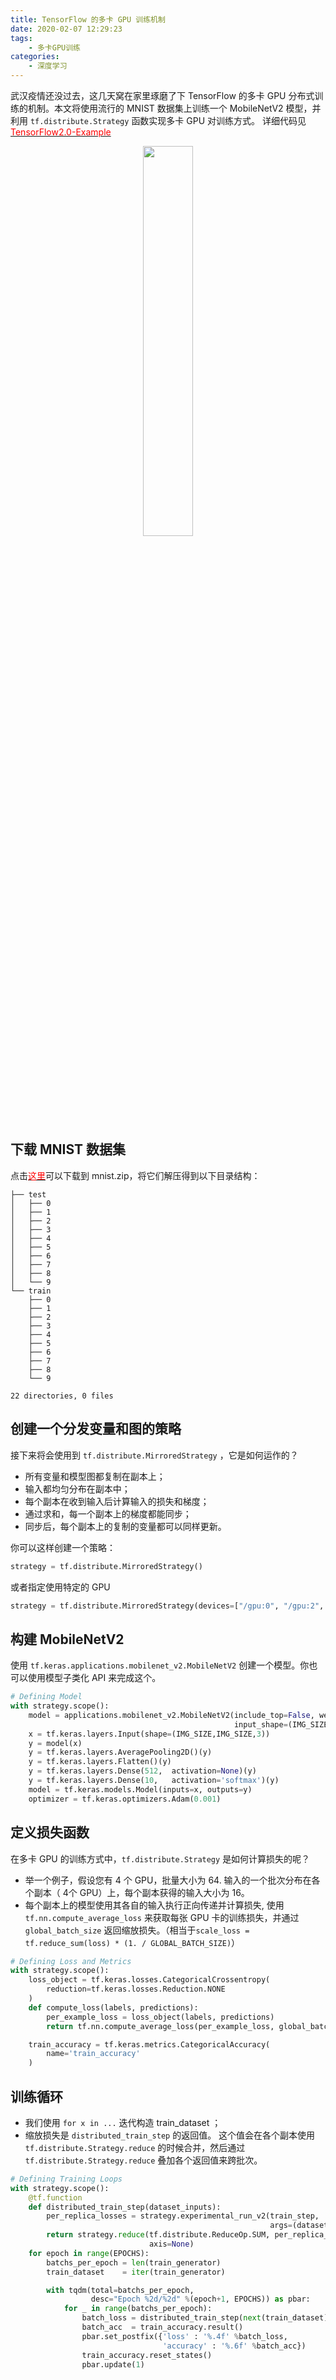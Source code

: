 ```yaml
---
title: TensorFlow 的多卡 GPU 训练机制
date: 2020-02-07 12:29:23
tags:
	- 多卡GPU训练
categories:
	- 深度学习
---
```


武汉疫情还没过去，这几天窝在家里琢磨了下 TensorFlow 的多卡 GPU 分布式训练的机制。本文将使用流行的 MNIST 数据集上训练一个 MobileNetV2 模型，并利用 `tf.distribute.Strategy` 函数实现多卡 GPU 对训练方式。 详细代码见 [<font color=Red>TensorFlow2.0-Example</font>](https://github.com/YunYang1994/TensorFlow2.0-Examples/blob/master/7-Utils/multi_gpu_train.py)

<p align="center">
    <img width="40%" src="https://gitee.com/yunyang1994/BlogSource/raw/master/hexo/source/images/TensorFlow-的多卡-GPU-训练机制/th.jpg">
</p>

<!-- more -->

## 下载 MNIST 数据集

点击[<font color=Red>这里</font>](https://github.com/YunYang1994/yymnist/releases/download/v1.0/mnist.zip)可以下载到 mnist.zip，将它们解压得到以下目录结构：

```
├── test
│   ├── 0
│   ├── 1
│   ├── 2
│   ├── 3
│   ├── 4
│   ├── 5
│   ├── 6
│   ├── 7
│   ├── 8
│   └── 9
└── train
    ├── 0
    ├── 1
    ├── 2
    ├── 3
    ├── 4
    ├── 5
    ├── 6
    ├── 7
    ├── 8
    └── 9

22 directories, 0 files
```

## 创建一个分发变量和图的策略

接下来将会使用到 `tf.distribute.MirroredStrategy` ，它是如何运作的？

- 所有变量和模型图都复制在副本上；
- 输入都均匀分布在副本中；
- 每个副本在收到输入后计算输入的损失和梯度；
- 通过求和，每一个副本上的梯度都能同步；
- 同步后，每个副本上的复制的变量都可以同样更新。

你可以这样创建一个策略：

```python
strategy = tf.distribute.MirroredStrategy()
```
或者指定使用特定的 GPU

```python
strategy = tf.distribute.MirroredStrategy(devices=["/gpu:0", "/gpu:2", "/gpu:3"])
```

## 构建 MobileNetV2

使用 `tf.keras.applications.mobilenet_v2.MobileNetV2` 创建一个模型。你也可以使用模型子类化 API 来完成这个。

```python
# Defining Model
with strategy.scope():
    model = applications.mobilenet_v2.MobileNetV2(include_top=False, weights=None,
                                                  input_shape=(IMG_SIZE,IMG_SIZE,3))
    x = tf.keras.layers.Input(shape=(IMG_SIZE,IMG_SIZE,3))
    y = model(x)
    y = tf.keras.layers.AveragePooling2D()(y)
    y = tf.keras.layers.Flatten()(y)
    y = tf.keras.layers.Dense(512,  activation=None)(y)
    y = tf.keras.layers.Dense(10,   activation='softmax')(y)
    model = tf.keras.models.Model(inputs=x, outputs=y)
    optimizer = tf.keras.optimizers.Adam(0.001)
```

## 定义损失函数
在多卡 GPU 的训练方式中，`tf.distribute.Strategy` 是如何计算损失的呢？

- 举一个例子，假设您有 4 个 GPU，批量大小为 64. 输入的一个批次分布在各个副本（ 4个 GPU）上，每个副本获得的输入大小为 16。
- 每个副本上的模型使用其各自的输入执行正向传递并计算损失, 使用 `tf.nn.compute_average_loss` 来获取每张 GPU 卡的训练损失，并通过 `global_batch_size` 返回缩放损失。（相当于`scale_loss = tf.reduce_sum(loss) * (1. / GLOBAL_BATCH_SIZE)`）

```python
# Defining Loss and Metrics
with strategy.scope():
    loss_object = tf.keras.losses.CategoricalCrossentropy(
        reduction=tf.keras.losses.Reduction.NONE
    )
    def compute_loss(labels, predictions):
        per_example_loss = loss_object(labels, predictions)
        return tf.nn.compute_average_loss(per_example_loss, global_batch_size=BATCH_SIZE)

    train_accuracy = tf.keras.metrics.CategoricalAccuracy(
        name='train_accuracy'
    )
```

## 训练循环

- 我们使用 `for x in ...` 迭代构造 train_dataset ；
- 缩放损失是 `distributed_train_step` 的返回值。 这个值会在各个副本使用`tf.distribute.Strategy.reduce` 的时候合并，然后通过 `tf.distribute.Strategy.reduce` 叠加各个返回值来跨批次。

```python
# Defining Training Loops
with strategy.scope():
    @tf.function
    def distributed_train_step(dataset_inputs):
        per_replica_losses = strategy.experimental_run_v2(train_step,
                                                          args=(dataset_inputs,))
        return strategy.reduce(tf.distribute.ReduceOp.SUM, per_replica_losses,
                               axis=None)
    for epoch in range(EPOCHS):
        batchs_per_epoch = len(train_generator)
        train_dataset    = iter(train_generator)

        with tqdm(total=batchs_per_epoch,
                  desc="Epoch %2d/%2d" %(epoch+1, EPOCHS)) as pbar:
            for _ in range(batchs_per_epoch):
                batch_loss = distributed_train_step(next(train_dataset))
                batch_acc  = train_accuracy.result()
                pbar.set_postfix({'loss' : '%.4f' %batch_loss,
                                  'accuracy' : '%.6f' %batch_acc})
                train_accuracy.reset_states()
                pbar.update(1)
```
